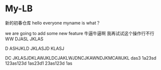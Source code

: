 # My-LB
新的初春仓库
hello everyone 
myname is
what？


we are going to add some new feature
牛逼牛逼啊
我再试试这个操作行不行
WW DJASL JKLAS






D ASHJKLD JKLASJD KLASJ





DC JKLASJDKLAWJKLDCJAKLWJDNCJKAWNDJKMCAWJKL
 das3 1a23sd 123as123d 1as23d1 23as123d 1as